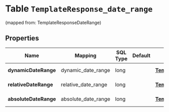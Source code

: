 
# Table `TemplateResponse_date_range`
(mapped from: TemplateResponseDateRange)

## Properties
Name | Mapping | SQL Type | Default | Type | Description | Notes
---- | ------- | -------- | ------- | ---- | ----------- | -----
**dynamicDateRange** | dynamic_date_range | long |  | [**TemplateResponseDateRangeDynamicDateRange**](TemplateResponseDateRangeDynamicDateRange.md) |  |  [optional] [foreignkey]
**relativeDateRange** | relative_date_range | long |  | [**TemplateResponseDateRangeRelativeDateRange**](TemplateResponseDateRangeRelativeDateRange.md) |  |  [optional] [foreignkey]
**absoluteDateRange** | absolute_date_range | long |  | [**TemplateResponseDateRangeAbsoluteDateRange**](TemplateResponseDateRangeAbsoluteDateRange.md) |  |  [optional] [foreignkey]





